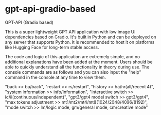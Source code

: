 # gpt-api-gradio-based
GPT-API (Gradio based)

This is a super lightweight GPT API application with low image UI dependencies based on Gradio. It's built in Python and can be deployed on any server that supports Python. It is recommended to host it on platforms like Hugging Face for long-term stable access.

The code and logic of this application are extremely simple, and no additional explanations have been added at the moment. Users should be able to quickly understand all the functionality in theory during use. The console commands are as follows and you can also input the "help" command in the console at any time to view them.

"back >> ba/back", 
"restart >> rs/restart",
"history >> ha/hr(all/recent 4)",
"system information >> info/information", 
"interactive switch >> ic/ii(continuous/independent)",
"gpt3/gpt4 model switch >> gpt3/gpt4",
"max tokens adjustment >> mt1/mt2/mt4/mt8(1024/2048/4096/8192)",
"mode switch >> lm/logic mode, gm/general mode, cm/creative mode"
